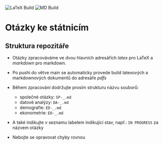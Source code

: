 ![LaTeX Build](https://github.com/jakvitov/webserv/actions/workflows/tex_compile.yml/badge.svg)
![MD Build](https://github.com/jakvitov/webserv/actions/workflows/md_compile.yml/badge.svg)


# Otázky ke státnicím 
## Struktura repozitáře
- Otázky zpracováváme ve dvou hlavních adresářích *latex* pro LaTeX a *markdown* pro markdown. 
- Po pushi do větve main se automaticky provede build latexových a markdownových dokumentů do adresáře *pdfs*

- Během zpracování dodržujte prosím strukturu názvu souborů:
  - společné otázky: `SP-_.md`
  - datové analýzy: `DA-_.md`
  - demografie: `ED-_.md`
  - ekonometrie: `EO-_.md`
- A také indikujte v seznamu labelem indikující stav, např.: `IN PROGRESS` za názvem otázky
- Nebojte se opravovat chyby rovnou 
